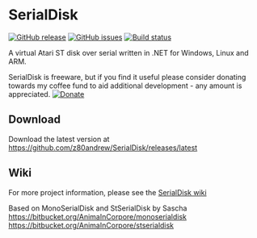 # SerialDisk
[![GitHub release](https://img.shields.io/github/release/z80andrew/Serialdisk.svg)](https://github.com/z80andrew/SerialDisk/releases/latest) [![GitHub issues](https://img.shields.io/github/issues/z80andrew/SerialDisk.svg)](https://github.com/z80andrew/SerialDisk/issues) [![Build status](https://ci.appveyor.com/api/projects/status/mxn16ih2tgd8ejam?svg=true)](https://ci.appveyor.com/project/z80andrew/serialdisk) 

A virtual Atari ST disk over serial written in .NET for Windows, Linux and ARM.

SerialDisk is freeware, but if you find it useful please consider donating towards my coffee fund to aid additional development - any amount is appreciated. [![Donate](https://img.shields.io/badge/Donate-PayPal-green.svg)](https://www.paypal.me/z80andrew)

## Download
Download the latest version at https://github.com/z80andrew/SerialDisk/releases/latest 

## Wiki
For more project information, please see the [SerialDisk wiki](https://github.com/z80andrew/SerialDisk/wiki)  


Based on MonoSerialDisk and StSerialDisk by Sascha  
https://bitbucket.org/AnimaInCorpore/monoserialdisk  
https://bitbucket.org/AnimaInCorpore/stserialdisk  
